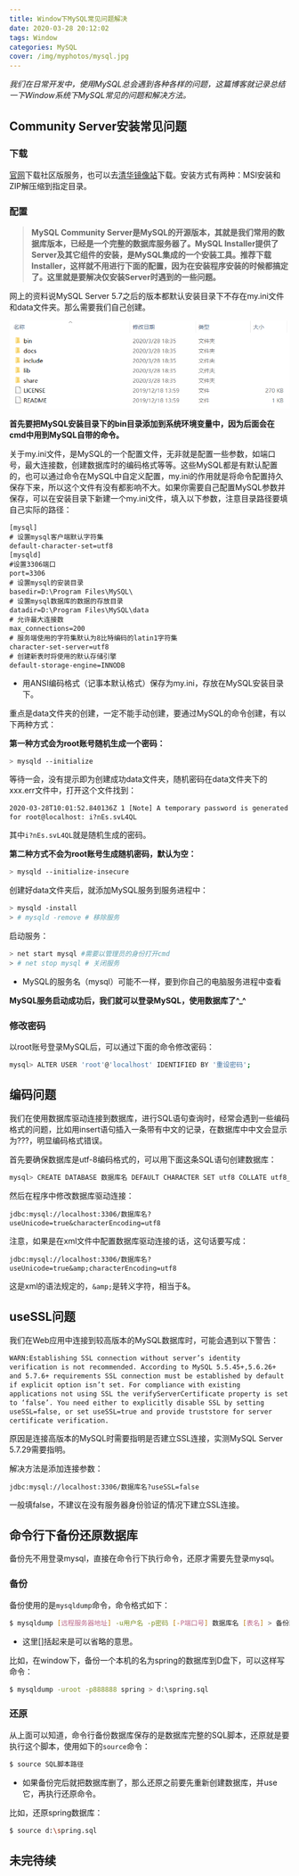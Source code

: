 ```yaml
---
title: Window下MySQL常见问题解决
date: 2020-03-28 20:12:02
tags: Window
categories: MySQL
cover: /img/myphotos/mysql.jpg
---
```

*我们在日常开发中，使用MySQL总会遇到各种各样的问题，这篇博客就记录总结一下Window系统下MySQL常见的问题和解决方法。*

## Community Server安装常见问题

### 下载

[官网](https://dev.mysql.com/downloads/)下载社区版服务，也可以去[清华镜像站](https://mirrors.tuna.tsinghua.edu.cn/mysql/)下载。安装方式有两种：MSI安装和ZIP解压缩到指定目录。

### 配置

>**MySQL Community Server是MySQL的开源版本，其就是我们常用的数据库版本，已经是一个完整的数据库服务器了。MySQL Installer提供了Server及其它组件的安装，是MySQL集成的一个安装工具。推荐下载Installer，这样就不用进行下面的配置，因为在安装程序安装的时候都搞定了。这里就是要解决仅安装Server时遇到的一些问题。**

网上的资料说MySQL Server 5.7之后的版本都默认安装目录下不存在my.ini文件和data文件夹。那么需要我们自己创建。

![MySQL安装目录](/img/myphotos/mysqlcata.png)

**首先要把MySQL安装目录下的bin目录添加到系统环境变量中，因为后面会在cmd中用到MySQL自带的命令。**

关于my.ini文件，是MySQL的一个配置文件，无非就是配置一些参数，如端口号，最大连接数，创建数据库时的编码格式等等。这些MySQL都是有默认配置的，也可以通过命令在MySQL中自定义配置，my.ini的作用就是将命令配置持久保存下来，所以这个文件有没有都影响不大。如果你需要自己配置MySQL参数并保存，可以在安装目录下新建一个my.ini文件，填入以下参数，注意目录路径要填自己实际的路径：

    [mysql]
    # 设置mysql客户端默认字符集
    default-character-set=utf8
    [mysqld]
    #设置3306端口
    port=3306
    # 设置mysql的安装目录
    basedir=D:\Program Files\MySQL\
    # 设置mysql数据库的数据的存放目录
    datadir=D:\Program Files\MySQL\data
    # 允许最大连接数
    max_connections=200
    # 服务端使用的字符集默认为8比特编码的latin1字符集
    character-set-server=utf8
    # 创建新表时将使用的默认存储引擎
    default-storage-engine=INNODB

+ 用ANSI编码格式（记事本默认格式）保存为my.ini，存放在MySQL安装目录下。

重点是data文件夹的创建，一定不能手动创建，要通过MySQL的命令创建，有以下两种方式：

**第一种方式会为root账号随机生成一个密码：**

``` bash
> mysqld --initialize
```
等待一会，没有提示即为创建成功data文件夹，随机密码在data文件夹下的xxx.err文件中，打开这个文件找到：

    2020-03-28T10:01:52.840136Z 1 [Note] A temporary password is generated for root@localhost: i?nEs.svL4QL

其中`i?nEs.svL4QL`就是随机生成的密码。

**第二种方式不会为root账号生成随机密码，默认为空：**

``` bash
> mysqld --initialize-insecure
```

创建好data文件夹后，就添加MySQL服务到服务进程中：

``` bash
> mysqld -install
> # mysqld -remove # 移除服务
```

启动服务：

``` bash
> net start mysql #需要以管理员的身份打开cmd
> # net stop mysql # 关闭服务
```

+ MySQL的服务名（mysql）可能不一样，要到你自己的电脑服务进程中查看

**MySQL服务启动成功后，我们就可以登录MySQL，使用数据库了^_^**

### 修改密码

以root账号登录MySQL后，可以通过下面的命令修改密码：

``` bash
mysql> ALTER USER 'root'@'localhost' IDENTIFIED BY '重设密码';
```

## 编码问题

我们在使用数据库驱动连接到数据库，进行SQL语句查询时，经常会遇到一些编码格式的问题，比如用insert语句插入一条带有中文的记录，在数据库中中文会显示为???，明显编码格式错误。

首先要确保数据库是utf-8编码格式的，可以用下面这条SQL语句创建数据库：

``` bash
mysql> CREATE DATABASE 数据库名 DEFAULT CHARACTER SET utf8 COLLATE utf8_general_ci;
```

然后在程序中修改数据库驱动连接：

    jdbc:mysql://localhost:3306/数据库名?useUnicode=true&characterEncoding=utf8

注意，如果是在xml文件中配置数据库驱动连接的话，这句话要写成：

    jdbc:mysql://localhost:3306/数据库名?useUnicode=true&amp;characterEncoding=utf8

这是xml的语法规定的，`&amp;`是转义字符，相当于&。

## useSSL问题

我们在Web应用中连接到较高版本的MySQL数据库时，可能会遇到以下警告：

    WARN:Establishing SSL connection without server’s identity verification is not recommended. According to MySQL 5.5.45+,5.6.26+ and 5.7.6+ requirements SSL connection must be established by default if explicit option isn’t set. For compliance with existing applications not using SSL the verifyServerCertificate property is set to ‘false’. You need either to explicitly disable SSL by setting useSSL=false, or set useSSL=true and provide truststore for server certificate verification.

原因是连接高版本的MySQL时需要指明是否建立SSL连接，实测MySQL Server 5.7.29需要指明。

解决方法是添加连接参数：

    jdbc:mysql://localhost:3306/数据库名?useSSL=false

一般填false，不建议在没有服务器身份验证的情况下建立SSL连接。

## 命令行下备份还原数据库

备份先不用登录mysql，直接在命令行下执行命令，还原才需要先登录mysql。

### 备份

备份使用的是`mysqldump`命令，命令格式如下：

``` bash
$ mysqldump [远程服务器地址] -u用户名 -p密码 [-P端口号] 数据库名 [表名] > 备份路径
```

+ 这里[]括起来是可以省略的意思。

比如，在window下，备份一个本机的名为spring的数据库到D盘下，可以这样写命令：

``` bash
$ mysqldump -uroot -p888888 spring > d:\spring.sql
```

### 还原

从上面可以知道，命令行备份数据库保存的是数据库完整的SQL脚本，还原就是要执行这个脚本，使用如下的`source`命令：

``` bash
$ source SQL脚本路径
```

+ 如果备份完后就把数据库删了，那么还原之前要先重新创建数据库，并use它，再执行还原命令。

比如，还原spring数据库：

``` bash
$ source d:\spring.sql
```

## 未完待续
